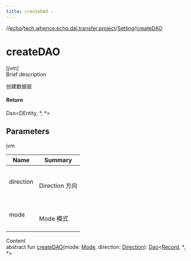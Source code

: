 ```yaml
---
title: createDAO -
---
```

//[echo](../../index.md)/[tech.whence.echo.dal.transfer.project](../index.md)/[Setting](index.md)/[createDAO](create-d-a-o.md)



# createDAO  
[jvm]  
Brief description  


创建数据层



#### Return  


Dao<DEntity, *, *>



## Parameters  
  
jvm  
  
|  Name|  Summary| 
|---|---|
| direction| <br><br>Direction 方向<br><br>
| mode| <br><br>Mode 模式<br><br>
  
  
Content  
abstract fun [createDAO](create-d-a-o.md)(mode: [Mode](../../tech.whence.echo.dal.transfer/-mode/index.md), direction: [Direction](../../tech.whence.echo.dal.transfer.node/-direction/index.md)): [Dao](../../tech.whence.echo.dal.dao/-dao/index.md)<[Record](../../tech.whence.echo.dal.entity/-record/index.md), *, *>  




